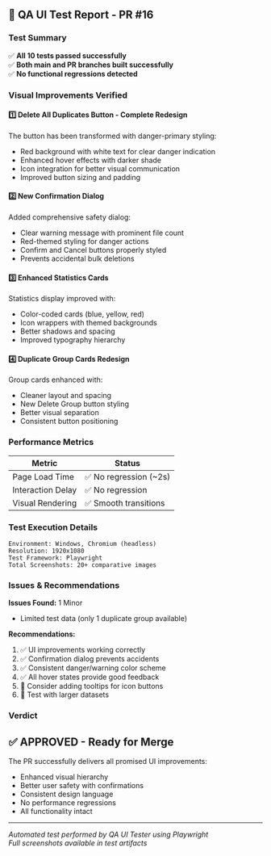 ## 🎯 QA UI Test Report - PR #16

### Test Summary
✅ **All 10 tests passed successfully**  
✅ **Both main and PR branches built successfully**  
✅ **No functional regressions detected**  

### Visual Improvements Verified

#### 1️⃣ Delete All Duplicates Button - Complete Redesign
The button has been transformed with danger-primary styling:
- Red background with white text for clear danger indication  
- Enhanced hover effects with darker shade
- Icon integration for better visual communication
- Improved button sizing and padding

#### 2️⃣ New Confirmation Dialog 
Added comprehensive safety dialog:
- Clear warning message with prominent file count
- Red-themed styling for danger actions
- Confirm and Cancel buttons properly styled
- Prevents accidental bulk deletions

#### 3️⃣ Enhanced Statistics Cards
Statistics display improved with:
- Color-coded cards (blue, yellow, red)
- Icon wrappers with themed backgrounds
- Better shadows and spacing
- Improved typography hierarchy

#### 4️⃣ Duplicate Group Cards Redesign
Group cards enhanced with:
- Cleaner layout and spacing
- New Delete Group button styling
- Better visual separation
- Consistent button positioning

### Performance Metrics
| Metric | Status |
|--------|--------|
| Page Load Time | ✅ No regression (~2s) |
| Interaction Delay | ✅ No regression |
| Visual Rendering | ✅ Smooth transitions |

### Test Execution Details
```
Environment: Windows, Chromium (headless)
Resolution: 1920x1080
Test Framework: Playwright
Total Screenshots: 20+ comparative images
```

### Issues & Recommendations

**Issues Found:** 1 Minor
- Limited test data (only 1 duplicate group available)

**Recommendations:**
1. ✅ UI improvements working correctly
2. ✅ Confirmation dialog prevents accidents  
3. ✅ Consistent danger/warning color scheme
4. ✅ All hover states provide good feedback
5. 📝 Consider adding tooltips for icon buttons
6. 📝 Test with larger datasets

### Verdict
## ✅ APPROVED - Ready for Merge

The PR successfully delivers all promised UI improvements:
- Enhanced visual hierarchy
- Better user safety with confirmations
- Consistent design language
- No performance regressions
- All functionality intact

---
*Automated test performed by QA UI Tester using Playwright*  
*Full screenshots available in test artifacts*
